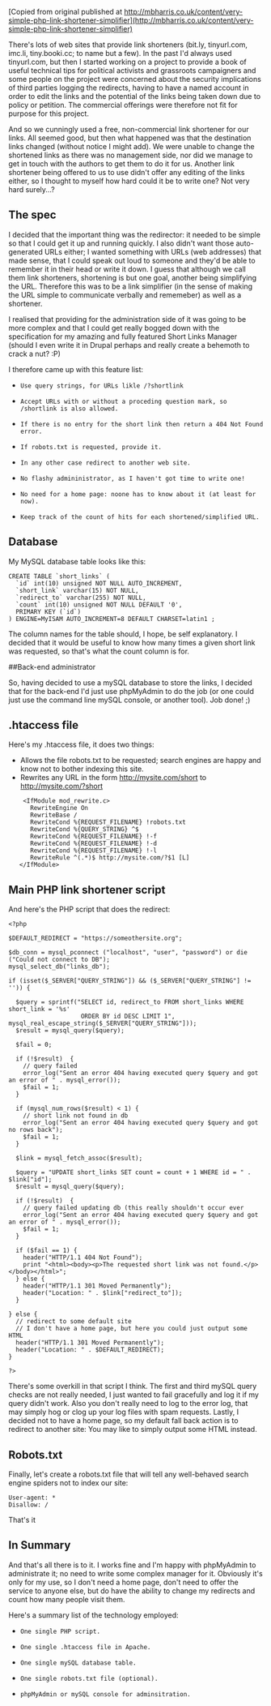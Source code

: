 [Copied from original published at http://mbharris.co.uk/content/very-simple-php-link-shortener-simplifier](http://mbharris.co.uk/content/very-simple-php-link-shortener-simplifier)

There's lots of web sites that provide link shorteners (bit.ly, tinyurl.com, imc.li, tiny.booki.cc; to name but a few).  In the past I'd always used tinyurl.com, but then I started working on a project to provide a book of useful technical tips for political activists and grassroots campaigners and some people on the project were concerned about the security implications of third parties logging the redirects, having to have a named account in order to edit the links and the potential of the links being taken down due to policy or petition.  The commercial offerings were therefore not fit for purpose for this project.

And so we cunningly used a free, non-commercial link shortener for our links.  All seemed good, but then what happened was that the destination links changed (without notice I might add).  We were unable to change the shortened links as there was no management side, nor did we manage to get in touch with the authors to get them to do it for us.  Another link shortener being offered to us to use didn't offer any editing of the links either, so I thought to myself how hard could it be to write one?  Not very hard surely...?

## The spec

I decided that the important thing was the redirector: it needed to be simple so that I could get it up and running quickly.  I also didn't want those auto-generated URLs either; I wanted something with URLs (web addresses) that made sense, that I could speak out loud to someone and they'd be able to remember it in their head or write it down.  I guess that although we call them link shorteners, shortening is but one goal, another being simplifying the URL.  Therefore this was to be a link simplifier (in the sense of making the URL simple to communicate verbally and rememeber) as well as a shortener.

I realised that providing for the administration side of it was going to be more complex and that I could get really bogged down with the specification for my amazing and fully featured Short Links Manager (should I even write it in Drupal perhaps and really create a behemoth to crack a nut? :P) 

I therefore came up with this feature list:

*     Use query strings, for URLs likle /?shortlink
*     Accept URLs with or without a proceding question mark, so /shortlink is also allowed.
*     If there is no entry for the short link then return a 404 Not Found error.
*     If robots.txt is requested, provide it.
*     In any other case redirect to another web site.
*     No flashy admininistrator, as I haven't got time to write one!
*     No need for a home page: noone has to know about it (at least for now).
*     Keep track of the count of hits for each shortened/simplified URL.

## Database

My MySQL database table looks like this:

    CREATE TABLE `short_links` (
      `id` int(10) unsigned NOT NULL AUTO_INCREMENT,
      `short_link` varchar(15) NOT NULL,
      `redirect_to` varchar(255) NOT NULL,
      `count` int(10) unsigned NOT NULL DEFAULT '0',
      PRIMARY KEY (`id`)
    ) ENGINE=MyISAM AUTO_INCREMENT=8 DEFAULT CHARSET=latin1 ;

The column names for the table should, I hope, be self explanatory.  I decided that it would be useful to know how many times a given short link was requested, so that's what the count column is for.

##Back-end administrator

So, having decided to use a mySQL database to store the links, I decided that for the back-end I'd just use phpMyAdmin to do the job (or one could just use the command line mySQL console, or another tool).  Job done! ;)

## .htaccess file

Here's my .htaccess file, it does two things:

* Allows the file robots.txt to be requested; search engines are happy and know not to bother indexing this site.
* Rewrites any URL in the form http://mysite.com/short to http://mysite.com/?short

```
    <IfModule mod_rewrite.c>
      RewriteEngine On
      RewriteBase /
      RewriteCond %{REQUEST_FILENAME} !robots.txt
      RewriteCond %{QUERY_STRING} ^$
      RewriteCond %{REQUEST_FILENAME} !-f
      RewriteCond %{REQUEST_FILENAME} !-d
      RewriteCond %{REQUEST_FILENAME} !-l
      RewriteRule ^(.*)$ http://mysite.com/?$1 [L]
   </IfModule>
```

## Main PHP link shortener script

And here's the PHP script that does the redirect:

    <?php
    
    $DEFAULT_REDIRECT = "https://someothersite.org";
    
    $db_conn = mysql_pconnect ("localhost", "user", "password") or die ("Could not connect to DB");
    mysql_select_db("links_db");
    
    if (isset($_SERVER["QUERY_STRING"]) && ($_SERVER["QUERY_STRING"] != '')) {
    
      $query = sprintf("SELECT id, redirect_to FROM short_links WHERE short_link = '%s' 
                        ORDER BY id DESC LIMIT 1", mysql_real_escape_string($_SERVER["QUERY_STRING"]));
      $result = mysql_query($query);
    
      $fail = 0;
    
      if (!$result)  {
        // query failed
        error_log("Sent an error 404 having executed query $query and got an error of " . mysql_error());
        $fail = 1;
      }
    
      if (mysql_num_rows($result) < 1) {
        // short link not found in db
        error_log("Sent an error 404 having executed query $query and got no rows back");
        $fail = 1;
      }
    
      $link = mysql_fetch_assoc($result);
        
      $query = "UPDATE short_links SET count = count + 1 WHERE id = " . $link["id"];
      $result = mysql_query($query);
    
      if (!$result)  {
        // query failed updating db (this really shouldn't occur ever
        error_log("Sent an error 404 having executed query $query and got an error of " . mysql_error());
        $fail = 1;
      }
    
      if ($fail == 1) {
        header("HTTP/1.1 404 Not Found");
        print "<html><body><p>The requested short link was not found.</p></body></html>";
      } else {
        header("HTTP/1.1 301 Moved Permanently");
        header("Location: " . $link["redirect_to"]);
      }
        
    } else {
      // redirect to some default site
      // I don't have a home page, but here you could just output some HTML
      header("HTTP/1.1 301 Moved Permanently");
      header("Location: " . $DEFAULT_REDIRECT);
    }
    
    ?>

There's some overkill in that script I think.  The first and third mySQL query checks are not really needed, I just wanted to fail gracefully and log it if my query didn't work.  Also you don't really need to log to the error log, that may simply hog or clog up your log files with spam requests.  Lastly, I decided not to have a home page, so my default fall back action is to redirect to another site: You may like to simply output some HTML instead.

## Robots.txt

Finally, let's create a robots.txt file that will tell any well-behaved search engine spiders not to index our site:

    User-agent: *
    Disallow: / 

That's it

## In Summary

And that's all there is to it.  I works fine and I'm happy with phpMyAdmin to administrate it; no need to write some complex manager for it.  Obviously it's only for my use, so I don't need a home page, don't need to offer the service to anyone else, but do have the ability to change my redirects and count how many people visit them.

Here's a summary list of the technology employed:

*     One single PHP script.
*     One single .htaccess file in Apache.
*     One single mySQL database table.
*     One single robots.txt file (optional).
*     phpMyAdmin or mySQL console for adminsitration.

